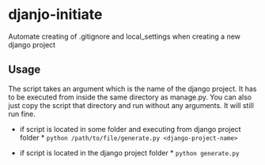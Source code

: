 # djanjo-initiate
Automate creating of .gitignore and local_settings when creating a new django project

## Usage
The script takes an argument which is the name of the django project. It has to be executed from inside the same directory as 
manage.py. You can also just copy the script that directory and run without any arguments. It will still run fine.
* if script is located in some folder and executing from django project folder *
`python /path/to/file/generate.py <django-project-name>` 

* if script is located in the django project folder *
`python generate.py ` 
